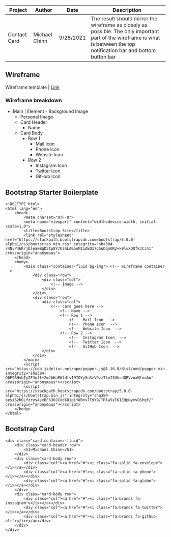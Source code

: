 | Project | Author | Date | Description |
|---|---|---|---|
| Contact Card | Michael Chinn | 9/28/2021 | The result should mirror the wireframe as closely as possible. The only important part of the wireframe is what is between the top notification bar and bottom button bar |

## Wireframe
Wireframe template | [Link](https://xd.adobe.com/view/aa55aac8-7bdf-47cd-ad56-cdc2411be237-ff06/?fullscreen)

### Wireframe breakdown
- Main | Element - Background Image
    - Personal Image
    - Card Header
        - Name
    - Card Body
        - Row 1
            - Mail Icon
            - Phone Icon
            - Website Icon
        - Row 2
            - Instagram Icon
            - Twitter Icon
            - GitHub Icon

## Bootstrap Starter Boilerplate

```
<!DOCTYPE html>
<html lang="en">
    <head>
        <meta charset="UTF-8">
        <meta name="viewport" content="width=device-width, initial-scale=1.0">
        <title>Bootstrap Site</title>
        <link rel="stylesheet" href="https://stackpath.bootstrapcdn.com/bootstrap/5.0.0-alpha1/css/bootstrap.min.css" integrity="sha384-r4NyP46KrjDleawBgD5tp8Y7UzmLA05oM1iAEQ17CSuDqnUK2+k9luXQOfXJCJ4I" crossorigin="anonymous">
    </head>
    <body>
        <main class="container-fluid bg-img"> <!-- wireframe container -->
            <div class="row">
                <div class="col">
                    <!-- Image -->
                </div>
            </div>
            <div class="row">
                <div class="col">
                    <!-- card goes here -->
                        <!-- Name -->
                        <!-- Row 1 -->
                            <!--  Mail Icon  -->
                            <!--  Phone Icon  -->
                            <!--  Website Icon  -->
                        <!-- Row 2 -->
                            <!--  Instagram Icon  -->
                            <!--  Twitter Icon  -->
                            <!--  GitHub Icon  -->
                </div>
            </div>
        </main>
        <script src="https://cdn.jsdelivr.net/npm/popper.js@1.16.0/dist/umd/popper.min.js" integrity="sha384-Q6E9RHvbIyZFJoft+2mJbHaEWldlvI9IOYy5n3zV9zzTtmI3UksdQRVvoxMfooAo" crossorigin="anonymous"></script>
        <script src="https://stackpath.bootstrapcdn.com/bootstrap/5.0.0-alpha1/js/bootstrap.min.js" integrity="sha384-oesi62hOLfzrys4LxRF63OJCXdXDipiYWBnvTl9Y9/TRlw5xlKIEHpNyvvDShgf/" crossorigin="anonymous"></script>
    </body>
</html>
```

## Bootstrap Card
```
<div class="card container-fluid">
    <div class="card-header row">
        <h1>Michael Chinn</h1>
    </div>
    <div class="card-body row">
        <div class="col"><a href="#"><i class="fa-solid fa-envelope"></i></a></div>
        <div class="col"><a href="#"><i class="fa-solid fa-phone"></i>></a></div>
        <div class="col"><a href="#"><i class="fa-solid fa-globe"></i>></a></div>
    </div>
    <div class="card-body row">
        <div class="col"><a href="#"><i class="fa-brands fa-instagram"></i>></a></div>
        <div class="col"><a href="#"><i class="fa-brands fa-twitter"></i>></a></div>
        <div class="col"><a href="#"><i class="fa-brands fa-github-alt"></i>></a></div>
    </div>
</div>
```